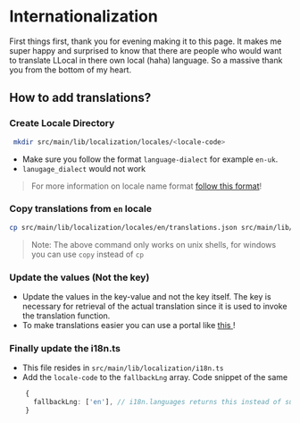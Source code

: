# Internationalization
First things first, thank you for evening making it to this page. It makes me super happy and surprised to know that there are people who would want to translate LLocal in there own local (haha) language. So a massive thank you from the bottom of my heart.

## How to add translations?

### Create Locale Directory
```bash
 mkdir src/main/lib/localization/locales/<locale-code>
```
- Make sure you follow the format `language-dialect` for example `en-uk`.
- `lanugage_dialect` would not work
> For more information on locale name format [follow this format](https://www.i18next.com/principles/translation-resolution#example-1)!

### Copy translations from `en` locale
```bash
cp src/main/lib/localization/locales/en/translations.json src/main/lib/localization/locales/<locale-code>

```
> Note: The above command only works on unix shells, for windows you can use `copy` instead of `cp`

### Update the values (Not the key)
- Update the values in the key-value and not the key itself. The key is necessary for retrieval of the actual translation since it is used to invoke the translation function.
- To make translations easier you can use a portal like [ this ]( https://translate.i18next.com/ )!


### Finally update the i18n.ts
- This file resides in `src/main/lib/localization/i18n.ts`
- Add the `locale-code` to the `fallbackLng` array.
Code snippet of the same

```typescript
    {
      fallbackLng: ['en'], // i18n.languages returns this instead of supportedLngs, which is pretty cool
    }
```
